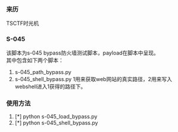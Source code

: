 ### 来历

TSCTF时光机

### S-045

该脚本为s-045 bypass防火墙测试脚本，payload在脚本中呈现。  
其中包含如下两个脚本：  
1. s-045_path_bypass.py  
2. s-045_shell_bypass.py
1用来获取web网站的真实路径，2用来写入webshell进入1获得的路径下。  

### 使用方法

1. [\*] python s-045_load_bypass.py <url>
2. [\*] python s-045_shell_bypass.py <url> <path> <cmd>
